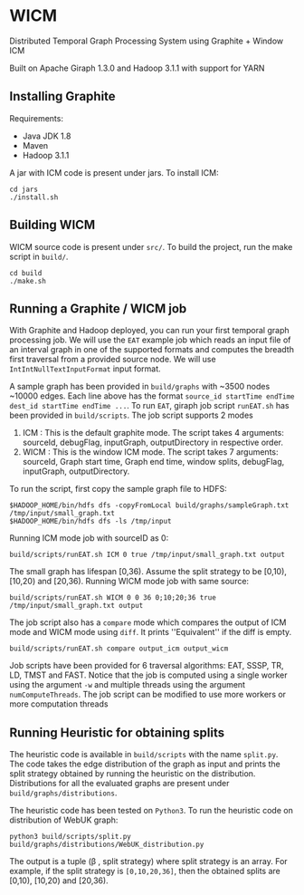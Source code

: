 # WICM

Distributed Temporal Graph Processing System using Graphite + Window ICM

Built on Apache Giraph 1.3.0 and Hadoop 3.1.1 with support for YARN

## Installing Graphite

Requirements:
 * Java JDK 1.8
 * Maven
 * Hadoop 3.1.1

A jar with ICM code is present under jars. To install ICM:
```
cd jars
./install.sh
```

## Building WICM

WICM source code is present under `src/`. To build the project, run the make script in `build/`.
```
cd build
./make.sh
```

## Running a Graphite / WICM job

With Graphite and Hadoop deployed, you can run your first temporal graph processing job. We will use the `EAT` example job which reads an input file of an interval graph in one of the supported formats and computes the breadth first traversal from a provided source node. We will use `IntIntNullTextInputFormat` input format. 

A sample graph has been provided in `build/graphs` with ~3500 nodes ~10000 edges. Each line above has the format `source_id startTime endTime dest_id startTime endTime ...`. To run `EAT`, giraph job script `runEAT.sh` has been provided in `build/scripts`. The job script supports 2 modes

1. ICM : This is the default graphite mode. The script takes 4 arguments: sourceId, debugFlag, inputGraph, outputDirectory in respective order.
2. WICM : This is the window ICM mode. The script takes 7 arguments: sourceId, Graph start time, Graph end time, window splits, debugFlag, inputGraph, outputDirectory.

To run the script, first copy the sample graph file to HDFS:
```
$HADOOP_HOME/bin/hdfs dfs -copyFromLocal build/graphs/sampleGraph.txt /tmp/input/small_graph.txt
$HADOOP_HOME/bin/hdfs dfs -ls /tmp/input
```

Running ICM mode job with sourceID as 0:
```
build/scripts/runEAT.sh ICM 0 true /tmp/input/small_graph.txt output
```

The small graph has lifespan [0,36). Assume the split strategy to be [0,10), [10,20) and [20,36). Running WICM mode job with same source:
```
build/scripts/runEAT.sh WICM 0 0 36 0;10;20;36 true /tmp/input/small_graph.txt output
```

The job script also has a `compare` mode which compares the output of ICM mode and WICM mode using `diff`. It prints ''Equivalent'' if the diff is empty.
```
build/scripts/runEAT.sh compare output_icm output_wicm
```

Job scripts have been provided for 6 traversal algorithms: EAT, SSSP, TR, LD, TMST and FAST. Notice that the job is computed using a single worker using the argument `-w` and multiple threads using the argument `numComputeThreads`. The job script can be modified to use more workers or more computation threads

## Running Heuristic for obtaining splits

The heuristic code is available in `build/scripts` with the name `split.py`. The code takes the edge distribution of the graph as input and prints the split strategy obtained by running the heuristic on the distribution. Distributions for all the evaluated graphs are present under `build/graphs/distributions`. 

The heuristic code has been tested on `Python3`. To run the heuristic code on distribution of WebUK graph:
```
python3 build/scripts/split.py build/graphs/distributions/WebUK_distribution.py
```
The output is a tuple  (&#946; , split strategy) where split strategy is an array. For example, if the split strategy is `[0,10,20,36]`, then the obtained splits are [0,10), [10,20) and [20,36). 